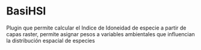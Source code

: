 # BasiHSI
Plugin que permite calcular el Indice de Idoneidad de especie a partir de capas raster, permite asignar pesos a variables ambientales que influencian la distribución espacial de especies
